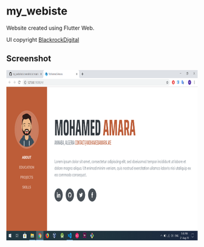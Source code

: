 # my_webiste

Website created using Flutter Web.

UI copyright [BlackrockDigital](https://github.com/BlackrockDigital/startbootstrap-resume)

## Screenshot

<img src="screenshot/screenshot.PNG" width="800" height="450" >

